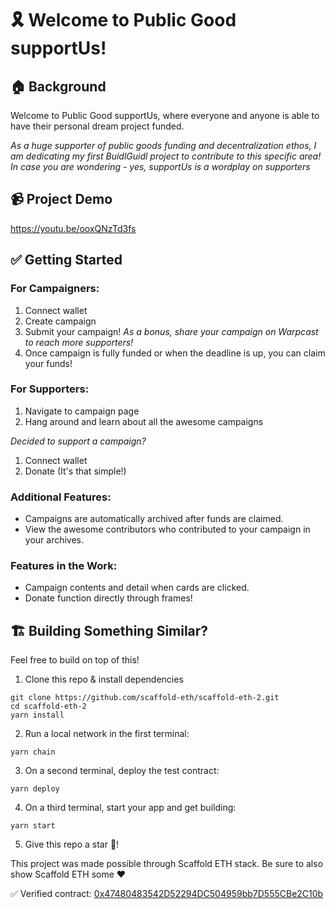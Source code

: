 # 🎗️ Welcome to Public Good supportUs!

## 🏠 Background
Welcome to Public Good supportUs, where everyone and anyone is able to have their personal dream project funded.

*As a huge supporter of public goods funding and decentralization ethos, I am dedicating my first BuidlGuidl project to contribute to this specific area! In case you are wondering - yes, supportUs is a wordplay on supporters* 

## 📹 Project Demo

https://youtu.be/ooxQNzTd3fs

## ✅ Getting Started
### For Campaigners:
1. Connect wallet
2. Create campaign
3. Submit your campaign!
*As a bonus, share your campaign on Warpcast to reach more supporters!*
4. Once campaign is fully funded or when the deadline is up, you can claim your funds!

### For Supporters:
1. Navigate to campaign page
2. Hang around and learn about all the awesome campaigns

*Decided to support a campaign?*

 1. Connect wallet
 2. Donate (It's that simple!)

### Additional Features:

 - Campaigns are automatically archived after funds are claimed.
 - View the awesome contributors who contributed to your campaign in your archives.

### Features in the Work:
- Campaign contents and detail when cards are clicked.
- Donate function directly through frames!

## 🏗️ Building Something Similar?
Feel free to build on top of this!

1. Clone this repo & install dependencies

```
git clone https://github.com/scaffold-eth/scaffold-eth-2.git
cd scaffold-eth-2
yarn install
```

2. Run a local network in the first terminal:

```
yarn chain
```

3. On a second terminal, deploy the test contract:

```
yarn deploy
```

4. On a third terminal, start your app and get building:

```
yarn start
```

5. Give this repo a star 🌟!


This project was made possible through Scaffold ETH stack. Be sure to also show Scaffold ETH some ❤️


✅ Verified contract: [0x47480483542D52294DC504959bb7D555CBe2C10b](https://sepolia.etherscan.io/address/0x47480483542D52294DC504959bb7D555CBe2C10b)
